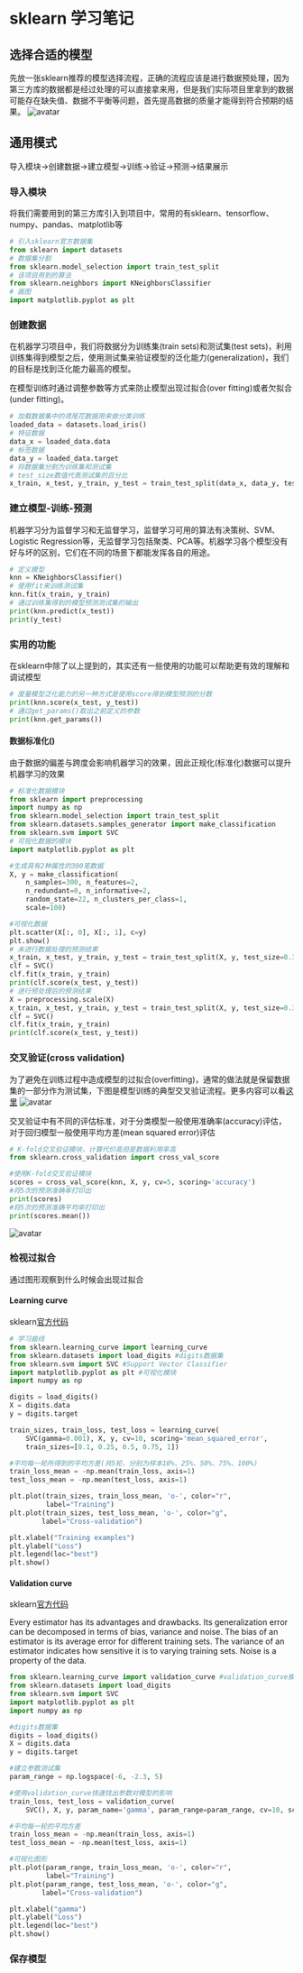 sklearn 学习笔记
===

## 选择合适的模型
先放一张sklearn推荐的模型选择流程，正确的流程应该是进行数据预处理，因为第三方库的数据都是经过处理的可以直接拿来用，但是我们实际项目里拿到的数据可能存在缺失值、数据不平衡等问题，首先提高数据的质量才能得到符合预期的结果。
![avatar](/img/estimator.jpg)

## 通用模式
导入模块->创建数据->建立模型->训练->验证->预测->结果展示

### 导入模块
将我们需要用到的第三方库引入到项目中，常用的有sklearn、tensorflow、numpy、pandas、matplotlib等

```python
# 引入sklearn官方数据集
from sklearn import datasets
# 数据集分割
from sklearn.model_selection import train_test_split
# 该项目用到的算法
from sklearn.neighbors import KNeighborsClassifier
# 画图
import matplotlib.pyplot as plt
```

### 创建数据
在机器学习项目中，我们将数据分为训练集(train sets)和测试集(test sets)，利用训练集得到模型之后，使用测试集来验证模型的泛化能力(generalization)，我们的目标是找到泛化能力最高的模型。

在模型训练时通过调整参数等方式来防止模型出现过拟合(over fitting)或者欠拟合(under fitting)。

```python
# 加载数据集中的鸢尾花数据用来做分类训练
loaded_data = datasets.load_iris()
# 特征数据
data_x = loaded_data.data
# 标签数据
data_y = loaded_data.target
# 将数据集分割为训练集和测试集
# test_size数值代表测试集的百分比
x_train, x_test, y_train, y_test = train_test_split(data_x, data_y, test_size=0.3)
```

### 建立模型-训练-预测
机器学习分为监督学习和无监督学习，监督学习可用的算法有决策树、SVM、Logistic Regression等，无监督学习包括聚类、PCA等。机器学习各个模型没有好与坏的区别，它们在不同的场景下都能发挥各自的用途。
```python
# 定义模型
knn = KNeighborsClassifier()
# 使用fit来训练测试集
knn.fit(x_train, y_train)
# 通过训练集得到的模型预测测试集的输出
print(knn.predict(x_test))
print(y_test)
```

### 实用的功能
在sklearn中除了以上提到的，其实还有一些使用的功能可以帮助更有效的理解和调试模型
```python
# 度量模型泛化能力的另一种方式是使用score得到模型预测的分数
print(knn.score(x_test, y_test))
# 通过get_params()取出之前定义的参数
print(knn.get_params())
```

#### 数据标准化()
由于数据的偏差与跨度会影响机器学习的效果，因此正规化(标准化)数据可以提升机器学习的效果
```python
# 标准化数据模块
from sklearn import preprocessing
import numpy as np
from sklearn.model_selection import train_test_split
from sklearn.datasets.samples_generator import make_classification
from sklearn.svm import SVC
# 可视化数据的模块
import matplotlib.pyplot as plt

#生成具有2种属性的300笔数据
X, y = make_classification(
    n_samples=300, n_features=2,
    n_redundant=0, n_informative=2, 
    random_state=22, n_clusters_per_class=1, 
    scale=100)

#可视化数据
plt.scatter(X[:, 0], X[:, 1], c=y)
plt.show()
# 未进行数据处理的预测结果
x_train, x_test, y_train, y_test = train_test_split(X, y, test_size=0.3)
clf = SVC()
clf.fit(x_train, y_train)
print(clf.score(x_test, y_test))
# 进行预处理后的预测结果
X = preprocessing.scale(X)
x_train, x_test, y_train, y_test = train_test_split(X, y, test_size=0.3)
clf = SVC()
clf.fit(x_train, y_train)
print(clf.score(x_test, y_test))
```

### 交叉验证(cross validation)
为了避免在训练过程中造成模型的过拟合(overfitting)，通常的做法就是保留数据集的一部分作为测试集，下图是模型训练的典型交叉验证流程。更多内容可以看[这里](https://scikit-learn.org/stable/modules/cross_validation.html)
![avatar](/img/cros_val.jpg)

交叉验证中有不同的评估标准，对于分类模型一般使用准确率(accuracy)评估，对于回归模型一般使用平均方差(mean squared error)评估
```python
# K-fold交叉验证模块，计算代价高但是数据利用率高
from sklearn.cross_validation import cross_val_score

#使用K-fold交叉验证模块
scores = cross_val_score(knn, X, y, cv=5, scoring='accuracy')
#将5次的预测准确率打印出
print(scores)
#将5次的预测准确平均率打印出
print(scores.mean())
```
![avatar](/img/kfold.jpg)

### 检视过拟合
通过图形观察到什么时候会出现过拟合

#### Learning curve
sklearn[官方代码](https://scikit-learn.org/stable/auto_examples/model_selection/plot_learning_curve.html?highlight=learning_curve)
```python
# 学习曲线
from sklearn.learning_curve import learning_curve
from sklearn.datasets import load_digits #digits数据集
from sklearn.svm import SVC #Support Vector Classifier
import matplotlib.pyplot as plt #可视化模块
import numpy as np

digits = load_digits()
X = digits.data
y = digits.target

train_sizes, train_loss, test_loss = learning_curve(
    SVC(gamma=0.001), X, y, cv=10, scoring='mean_squared_error',
    train_sizes=[0.1, 0.25, 0.5, 0.75, 1])

#平均每一轮所得到的平均方差(共5轮，分别为样本10%、25%、50%、75%、100%)
train_loss_mean = -np.mean(train_loss, axis=1)
test_loss_mean = -np.mean(test_loss, axis=1)

plt.plot(train_sizes, train_loss_mean, 'o-', color="r",
         label="Training")
plt.plot(train_sizes, test_loss_mean, 'o-', color="g",
        label="Cross-validation")

plt.xlabel("Training examples")
plt.ylabel("Loss")
plt.legend(loc="best")
plt.show()
```

#### Validation curve
sklearn[官方代码](https://scikit-learn.org/stable/auto_examples/model_selection/plot_validation_curve.html#sphx-glr-auto-examples-model-selection-plot-validation-curve-py)

Every estimator has its advantages and drawbacks. Its generalization error can be decomposed in terms of bias, variance and noise. The bias of an estimator is its average error for different training sets. The variance of an estimator indicates how sensitive it is to varying training sets. Noise is a property of the data.
```python
from sklearn.learning_curve import validation_curve #validation_curve模块
from sklearn.datasets import load_digits 
from sklearn.svm import SVC 
import matplotlib.pyplot as plt 
import numpy as np

#digits数据集
digits = load_digits()
X = digits.data
y = digits.target

#建立参数测试集
param_range = np.logspace(-6, -2.3, 5)

#使用validation_curve快速找出参数对模型的影响
train_loss, test_loss = validation_curve(
    SVC(), X, y, param_name='gamma', param_range=param_range, cv=10, scoring='mean_squared_error')

#平均每一轮的平均方差
train_loss_mean = -np.mean(train_loss, axis=1)
test_loss_mean = -np.mean(test_loss, axis=1)

#可视化图形
plt.plot(param_range, train_loss_mean, 'o-', color="r",
         label="Training")
plt.plot(param_range, test_loss_mean, 'o-', color="g",
        label="Cross-validation")

plt.xlabel("gamma")
plt.ylabel("Loss")
plt.legend(loc="best")
plt.show()
```

### 保存模型